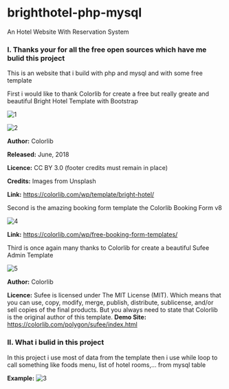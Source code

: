 # brighthotel-php-mysql
An Hotel Website With Reservation System

<h3>I. Thanks your for all the free open sources which have me bulid this project</h3>

This is an website that i build with php and mysql and with some free template

First i would like to thank Colorlib for create a free but really greate and beautiful Bright Hotel Template with Bootstrap

![1](https://user-images.githubusercontent.com/33189395/53479732-42bd5100-3aac-11e9-823c-48a5485239b7.png)

![2](https://user-images.githubusercontent.com/33189395/53479753-4cdf4f80-3aac-11e9-878c-01c6fd78b5aa.png)

  <b>Author:</b> Colorlib

  <b>Released:</b> June, 2018

  <b>Licence:</b> CC BY 3.0 (footer credits must remain in place)

  <b>Credits:</b> Images from Unsplash

  <b>Link:</b> https://colorlib.com/wp/template/bright-hotel/

Second is the amazing booking form template the Colorlib Booking Form v8

![4](https://user-images.githubusercontent.com/33189395/53480900-b06a7c80-3aae-11e9-9cf0-e57485062e09.png)

  <b>Link:</b> https://colorlib.com/wp/free-booking-form-templates/

Third is once again many thanks to Colorlib for create a beautiful Sufee Admin Template

  ![5](https://user-images.githubusercontent.com/33189395/53630476-bd1fd980-3c42-11e9-9ae8-302f51866034.png)

  <b>Author:</b> Colorlib
  
  <b>Licence:</b> Sufee is licensed under The MIT License (MIT). Which means that you can use, copy, modify, merge, publish, distribute, sublicense, and/or sell copies of the final products. But you always need to state that Colorlib is the original author of this template.
  <b>Demo Site:</b> https://colorlib.com/polygon/sufee/index.html
  
<h3>II. What i bulid in this project</h3>

  In this project i use most of data from the template then i use while loop to call something like foods menu, list of hotel rooms,...     from mysql table
  
  <b>Example:</b>
  ![3](https://user-images.githubusercontent.com/33189395/53480587-16a2cf80-3aae-11e9-97f9-1be474b4304f.png)
  

